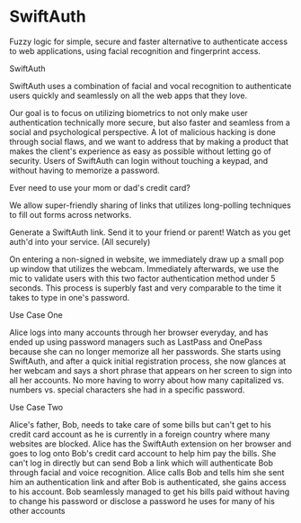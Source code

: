 # SwiftAuth
Fuzzy logic for simple, secure and faster alternative to authenticate access to web applications, using facial recognition and fingerprint access.

SwiftAuth

SwiftAuth uses a combination of facial and vocal recognition to authenticate users quickly and seamlessly on all the web apps that they love.

Our goal is to focus on utilizing biometrics to not only make user authentication technically more secure, but also faster and seamless from a social and psychological perspective. A lot of malicious hacking is done through social flaws, and we want to address that by making a product that makes the client's experience as easy as possible without letting go of security. Users of SwiftAuth can login without touching a keypad, and without having to memorize a password.

Ever need to use your mom or dad's credit card?

We allow super-friendly sharing of links that utilizes long-polling techniques to fill out forms across networks.

Generate a SwiftAuth link.
Send it to your friend or parent!
Watch as you get auth'd into your service. (All securely)

On entering a non-signed in website, we immediately draw up a small pop up window that utilizes the webcam. Immediately afterwards, we use the mic to validate users with this two factor authentication method under 5 seconds. This process is superbly fast and very comparable to the time it takes to type in one's password.

Use Case One

Alice logs into many accounts through her browser everyday, and has ended up using password managers such as LastPass and OnePass because she can no longer memorize all her passwords. She starts using SwiftAuth, and after a quick initial registration process, she now glances at her webcam and says a short phrase that appears on her screen to sign into all her accounts. No more having to worry about how many capitalized vs. numbers vs. special characters she had in a specific password.

Use Case Two

Alice's father, Bob, needs to take care of some bills but can't get to his credit card account as he is currently in a foreign country where many websites are blocked. Alice has the SwiftAuth extension on her browser and goes to log onto Bob's credit card account to help him pay the bills. She can't log in directly but can send Bob a link which will authenticate Bob through facial and voice recognition. Alice calls Bob and tells him she sent him an authentication link and after Bob is authenticated, she gains access to his account. Bob seamlessly managed to get his bills paid without having to change his password or disclose a password he uses for many of his other accounts
